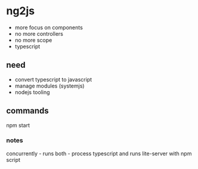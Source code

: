 # ng2js
- more focus on components
- no more controllers
- no more scope
- typescript

## need
- convert typescript to javascript
- manage modules (systemjs)
- nodejs tooling


## commands
npm start


### notes
concurrently - runs both - process typescript and runs lite-server with npm script